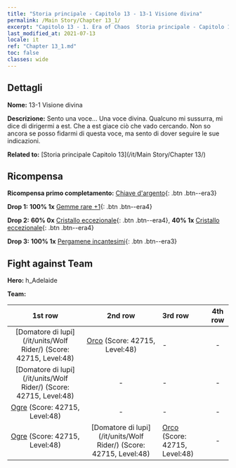 ```yaml
---
title: "Storia principale - Capitolo 13 - 13-1 Visione divina"
permalink: /Main Story/Chapter 13_1/
excerpt: "Capitolo 13 - 1. Era of Chaos  Storia principale - Capitolo 13_1. 13-1 Visione divina"
last_modified_at: 2021-07-13
locale: it
ref: "Chapter 13_1.md"
toc: false
classes: wide
---
```


## Dettagli

 **Nome:** 13-1 Visione divina

 **Descrizione:** Sento una voce... Una voce divina. Qualcuno mi sussurra, mi dice di dirigermi a est. Che a est giace ciò che vado cercando. Non so ancora se posso fidarmi di questa voce, ma sento di dover seguire le sue indicazioni.

 **Related to:** [Storia principale Capitolo 13](/it/Main Story/Chapter 13/)

## Ricompensa

 **Ricompensa primo completamento:** [Chiave d'argento](/ItemsIT/con_693/){: .btn .btn--era3}

 **Drop 1:** **100% 1x** [Gemme rare +1](/ItemsIT/mat_44/){: .btn .btn--era4}

 **Drop 2:** **60% 0x** [Cristallo eccezionale](/ItemsIT/mat_38/){: .btn .btn--era4}, **40% 1x** [Cristallo eccezionale](/ItemsIT/mat_38/){: .btn .btn--era4}

 **Drop 3:** **100% 1x** [Pergamene incantesimi](/ItemsIT/con_694/){: .btn .btn--era3}


## Fight against Team
 **Hero:** h_Adelaide

 **Team:**


  | 1st row | 2nd row | 3rd row | 4th row |
  |:----:|:----:|:----|:----:|
  | [Domatore di lupi](/it/units/Wolf Rider/) (Score: 42715, Level:48)  | [Orco](/it/units/Orc/) (Score: 42715, Level:48)  | - | - |
  | [Domatore di lupi](/it/units/Wolf Rider/) (Score: 42715, Level:48)  | - | - | - |
  | [Ogre](/it/units/Ogre/) (Score: 42715, Level:48)  | - | - | - |
  | [Ogre](/it/units/Ogre/) (Score: 42715, Level:48)  | [Domatore di lupi](/it/units/Wolf Rider/) (Score: 42715, Level:48)  | [Orco](/it/units/Orc/) (Score: 42715, Level:48)  | - |


